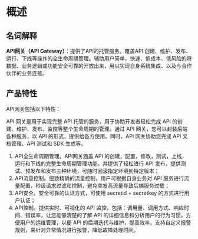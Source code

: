 # 概述

## 名词解释

**API网关（API Gateway）**：提供了API的托管服务。覆盖API 创建、维护、发布、运行、下线等操作的全生命周期管理。辅助用户简单、快速、低成本、低风险的将数据、业务逻辑或功能安全可靠的开放出来，用以实现自身系统集成、以及与合作伙伴的业务连接。

##	产品特性

API网关包括以下特性：

API 网关是用于实现完整 API 托管的服务，用于协助开发者轻松完成 API 的创建、维护、发布、监控等整个生命周期的管理。通过 API 网关，您可以封装后端各种服务，以 API 的形式，提供给各方使用。同时，API 网关协助您完成 API 文档管理、API 测试和 SDK 生成等。
1.	API全生命周期管理。API网关涵盖 API 的创建，配置，修改，测试，上线，运行和下线的完整生命周期管理功能。并提供了轻松进行 API 发布，提供测试、预发布和发布三种环境，可随时回滚指定环境到特定版本；
1.	API流量控制。细致精确的流量控制，用户可根据自身业务对 API 服务进行流量配置，秒级请求过滤和控制，避免突发高流量导致后端服务过载；
1. 	API安全。安全可靠的认证方式，可使用 secretid + secretkey 的方式进行用户认证；
1.	API控制。提供实时、可视化的 API 监控，包括：调用量、调用方式、响应时间、错误率，让您能够清楚的了解 API 的详细信息和分析用户的行为习惯。方便用户的运维管理，以便 API 的后期迭代与维护，提高效率。支持自定义报警规则，来针对异常情况进行报警，降低故障处理时间。
